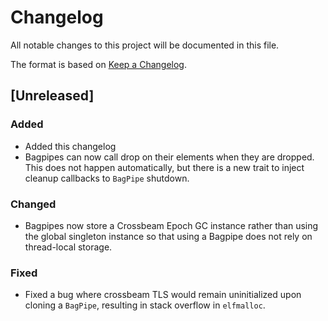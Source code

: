 <!-- Copyright 2017-2018 the authors. See the 'Copyright and license' section of the
README.md file at the top-level directory of this repository.

Licensed under the Apache License, Version 2.0 (the LICENSE-APACHE file) or
the MIT license (the LICENSE-MIT file) at your option. This file may not be
copied, modified, or distributed except according to those terms. -->

# Changelog

All notable changes to this project will be documented in this file.

The format is based on [Keep a Changelog](http://keepachangelog.com/en/1.0.0/).

## [Unreleased]

### Added
- Added this changelog
- Bagpipes can now call drop on their elements when they are dropped. This does
  not happen automatically, but there is a new trait to inject cleanup callbacks
  to `BagPipe` shutdown.

### Changed
- Bagpipes now store a Crossbeam Epoch GC instance rather than using the global
  singleton instance so that using a Bagpipe does not rely on thread-local
  storage.

### Fixed
- Fixed a bug where crossbeam TLS would remain uninitialized upon cloning a
  `BagPipe`, resulting in stack overflow in `elfmalloc`.
